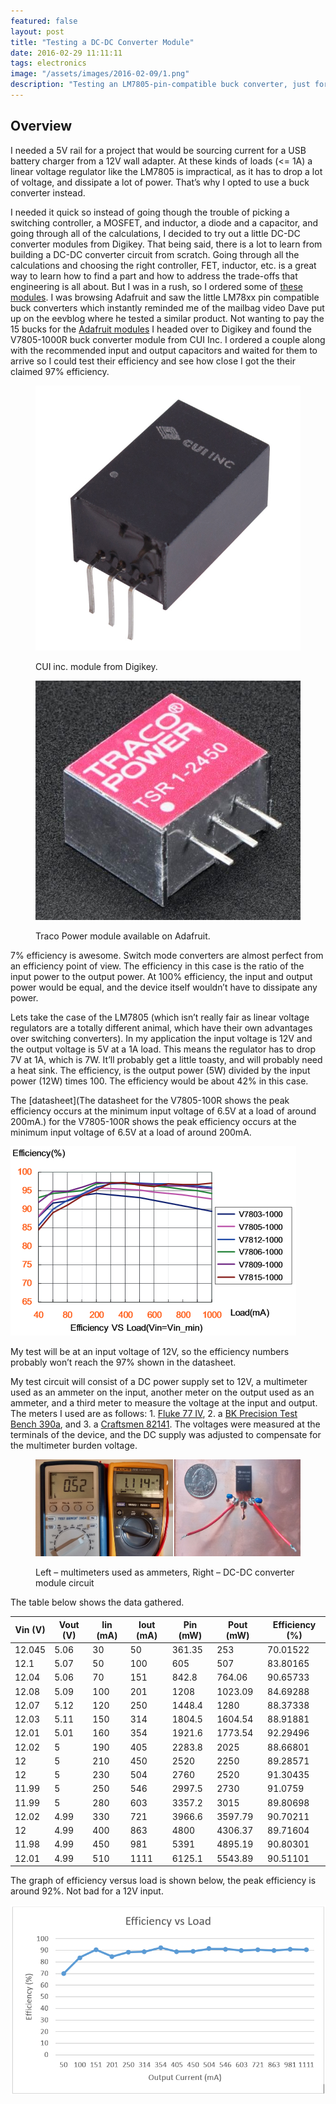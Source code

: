 ```yaml
---
featured: false
layout: post
title: "Testing a DC-DC Converter Module"
date: 2016-02-29 11:11:11
tags: electronics
image: "/assets/images/2016-02-09/1.png"
description: "Testing an LM7805-pin-compatible buck converter, just for fun."
---
```


Overview
--------

I needed a 5V rail for a project that would be sourcing current for a USB battery charger from a 12V wall adapter. At these kinds of loads (<= 1A) a linear voltage regulator like the LM7805 is impractical, as it has to drop a lot of voltage, and dissipate a lot of power. That’s why I opted to use a buck converter instead.

I needed it quick so instead of going though the trouble of picking a switching controller, a MOSFET, and inductor, a diode and a capacitor, and going through all of the calculations, I decided to try out a little DC-DC converter modules from Digikey. That being said, there is a lot to learn from building a DC-DC converter circuit from scratch. Going through all the calculations and choosing the right controller, FET, inductor, etc. is a great way to learn how to find a part and how to address the trade-offs that engineering is all about. But I was in a rush, so I ordered some of [these modules](https://www.digikey.com/product-detail/en/V7805-1000R/102-2178-ND/2352137). I was browsing Adafruit and saw the little LM78xx pin compatible buck converters which instantly reminded me of the mailbag video Dave put up on the eevblog where he tested a similar product. Not wanting to pay the 15 bucks for the [Adafruit modules](https://www.adafruit.com/products/1065) I headed over to Digikey and found the V7805-1000R buck converter module from CUI Inc. I ordered a couple along with the recommended input and output capacitors and waited for them to arrive so I could test their efficiency and see how close I got the their claimed 97% efficiency.

<figure class="sideBySide">
  <div>
    <img src="/assets/images/2016-02-09/2.jpg" alt="CUI inc module from Digikey">
    <p>CUI inc. module from Digikey.</p>
  </div>
  <div>
    <img src="/assets/images/2016-02-09/3.jpg" alt="Traco Power module available on Adafruit">
    <p>Traco Power module available on Adafruit.</p>
  </div>
</figure>

7% efficiency is awesome. Switch mode converters are almost perfect from an efficiency point of view. The efficiency in this case is the ratio of the input power to the output power. At 100% efficiency, the input and output power would be equal, and the device itself wouldn’t have to dissipate any power.

Lets take the case of the LM7805 (which isn’t really fair as linear voltage regulators are a totally different animal, which have their own advantages over switching converters). In my application the input voltage is 12V and the output voltage is 5V at a 1A load. This means the regulator has to drop 7V at 1A, which is 7W. It’ll probably get a little toasty, and will probably need a heat sink. The efficiency, is the output power (5W) divided by the input power (12W) times 100. The efficiency would be about 42% in this case.

The [datasheet](The datasheet for the V7805-100R shows the peak efficiency occurs at the minimum input voltage of 6.5V at a load of around 200mA.) for the V7805-100R shows the peak efficiency occurs at the minimum input voltage of 6.5V at a load of around 200mA.

![efficiency](/assets/images/2016-02-09/4.png)

My test will be at an input voltage of 12V, so the efficiency numbers probably won’t reach the 97% shown in the datasheet.

My test circuit will consist of a DC power supply set to 12V, a multimeter used as an ammeter on the input, another meter on the output used as an ammeter, and a third meter to measure the voltage at the input and output. The meters I used are as follows: 1. [Fluke 77 IV](http://assets.fluke.com/manuals/77iv____umeng0000.pdf), 2. a [BK Precision Test Bench 390a](https://bkpmedia.s3.amazonaws.com/downloads/datasheets/en-us/38xx_datasheet.pdf), and 3. a [Craftsmen 82141](https://www.manualslib.com/manual/477270/Craftsman-82141.html). The voltages were measured at the terminals of the device, and the DC supply was adjusted to compensate for the multimeter burden voltage.

<figure class="singleImage">
<div>
  <img src="/assets/images/2016-02-09/5.jpg" alt="Test Setup">
  <p>Left – multimeters used as ammeters, Right – DC-DC converter module circuit</p>
</div>
</figure>

The table below shows the data gathered.

| Vin (V) | Vout (V) | Iin (mA) | Iout (mA) | Pin (mW) | Pout (mW) | Efficiency (%) |
|---------|----------|----------|-----------|----------|-----------|----------------|
| 12.045  | 5.06     | 30       | 50        | 361.35   | 253       | 70.01522       |
| 12.1    | 5.07     | 50       | 100       | 605      | 507       | 83.80165       |
| 12.04   | 5.06     | 70       | 151       | 842.8    | 764.06    | 90.65733       |
| 12.08   | 5.09     | 100      | 201       | 1208     | 1023.09   | 84.69288       |
| 12.07   | 5.12     | 120      | 250       | 1448.4   | 1280      | 88.37338       |
| 12.03   | 5.11     | 150      | 314       | 1804.5   | 1604.54   | 88.91881       |
| 12.01   | 5.01     | 160      | 354       | 1921.6   | 1773.54   | 92.29496       |
| 12.02   | 5        | 190      | 405       | 2283.8   | 2025      | 88.66801       |
| 12      | 5        | 210      | 450       | 2520     | 2250      | 89.28571       |
| 12      | 5        | 230      | 504       | 2760     | 2520      | 91.30435       |
| 11.99   | 5        | 250      | 546       | 2997.5   | 2730      | 91.0759        |
| 11.99   | 5        | 280      | 603       | 3357.2   | 3015      | 89.80698       |
| 12.02   | 4.99     | 330      | 721       | 3966.6   | 3597.79   | 90.70211       |
| 12      | 4.99     | 400      | 863       | 4800     | 4306.37   | 89.71604       |
| 11.98   | 4.99     | 450      | 981       | 5391     | 4895.19   | 90.80301       |
| 12.01   | 4.99     | 510      | 1111      | 6125.1   | 5543.89   | 90.51101       |

The graph of efficiency versus load is shown below, the peak efficiency is around 92%. Not bad for a 12V input.

![Graph](/assets/images/2016-02-09/6.png)
